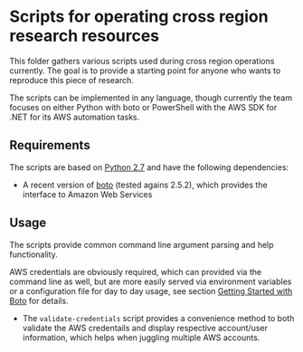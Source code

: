 # Scripts for operating cross region research resources

This folder gathers various scripts used during cross region operations currently. 
The goal is to provide a starting point for anyone who wants to reproduce this piece of research.

The scripts can be implemented in any language, though currently the team focuses on either 
Python with boto or PowerShell with the AWS SDK for .NET for its AWS automation tasks. 

## Requirements

The scripts are based on [Python 2.7](http://python.org/) and have the following dependencies:

* A recent version of [boto](https://github.com/boto/boto) (tested agains 2.5.2), which provides the interface to Amazon Web Services

## Usage

The scripts provide common command line argument parsing and help functionality.

AWS credentials are obviously required, which can provided via the command line as well, 
but are more easily served via environment variables or a configuration file for day to day usage, 
see section [Getting Started with Boto](https://github.com/boto/boto#getting-started-with-boto) for details.

* The `validate-credentials` script provides a convenience method to both validate the AWS credentails and 
display respective account/user information, which helps when juggling multiple AWS accounts.
